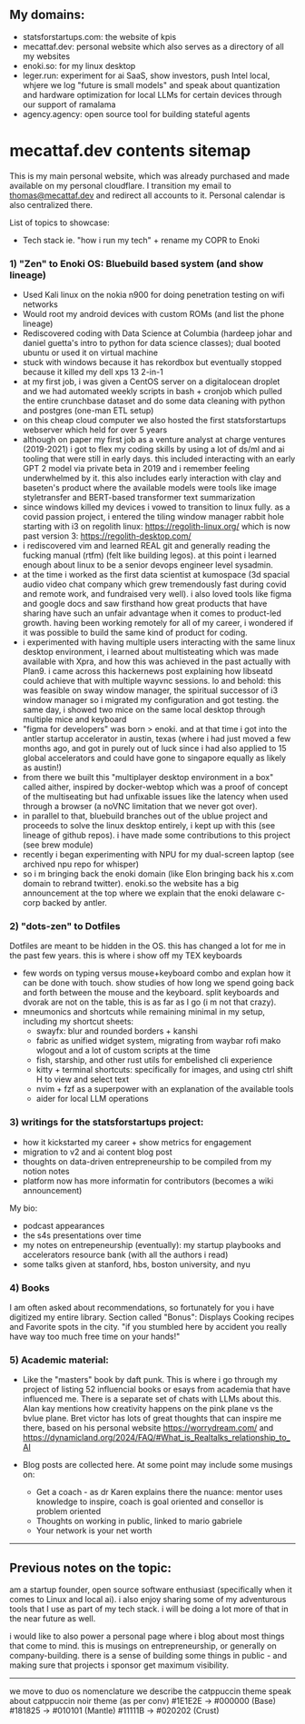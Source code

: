 ## My domains:
- statsforstartups.com: the website of kpis 
- mecattaf.dev: personal website which also serves as a directory of all my websites
- enoki.so: for my linux desktop
- leger.run: experiment for ai SaaS, show investors, push Intel local, whjere we log "future is small models" and speak about quantization and hardware optimization for local LLMs for certain devices through our support of ramalama
- agency.agency: open source tool for building stateful agents

# mecattaf.dev contents sitemap 

This is my main personal website, which was already purchased and made available on my personal cloudflare.
I transition my email to thomas@mecattaf.dev and redirect all accounts to it. Personal calendar is also centralized there.

List of topics to showcase:
- Tech stack ie. "how i run my tech" + rename my COPR to Enoki

### 1) "Zen" to Enoki OS: Bluebuild based system (and show lineage)
- Used Kali linux on the nokia n900 for doing penetration testing on wifi networks
- Would root my android devices with custom ROMs (and list the phone lineage)
- Rediscovered coding with Data Science at Columbia (hardeep johar and daniel guetta's intro to python for data science classes); dual booted ubuntu or used it on virtual machine
- stuck with windows because it has rekordbox but eventually stopped because it killed my dell xps 13 2-in-1
- at my first job, i was given a CentOS server on a digitalocean droplet and we had automated weekly scripts in bash + cronjob which pulled the entire crunchbase dataset and do some data cleaning with python and postgres (one-man ETL setup)
- on this cheap cloud computer we also hosted the first statsforstartups webserver which held for over 5 years
- although on paper my first job as a venture analyst at charge ventures (2019-2021) i got to flex my coding skills by using a lot of ds/ml and ai tooling that were still in early days. this included interacting with an early GPT 2 model via private beta in 2019 and i remember feeling underwhelmed by it. this also includes early interaction with clay and baseten's product where the available models were tools like image styletransfer and BERT-based transformer text summarization
- since windows killed my devices i vowed to transition to linux fully. as a covid passion project, i entered the tiling window manager rabbit hole starting with i3 on regolith linux: https://regolith-linux.org/ which is now past version 3: https://regolith-desktop.com/ 
- i rediscovered vim and learned REAL git and generally reading the fucking manual (rtfm) (felt like building legos). at this point i learned enough about linux to be a senior devops engineer level sysadmin.
- at the time i worked as the first data scientist at kumospace (3d spacial audio video chat company which grew tremendously fast during covid and remote work, and fundraised very well). i also loved tools like figma and google docs and saw firsthand how great products that have sharing have such an unfair advantage when it comes to product-led growth. having been working remotely for all of my career, i wondered if it was possible to build the same kind of product for coding. 
- i experimented with having multiple users interacting with the same linux desktop environment, i learned about multisteating which was made available with Xpra, and how this was achieved in the past actually with Plan9. i came across this hackernews post explaining how libseatd could achieve that with multiple wayvnc sessions. lo and behold: this was feasible on sway window manager, the spiritual successor of i3 window manager so i migrated my configuration and got testing. the same day, i showed two mice on the same local desktop through multiple mice and keyboard
- "figma for developers" was born > enoki. and at that time i got into the antler startup accelerator in austin, texas (where i had just moved a few months ago, and got in purely out of luck since i had also applied to 15 global accelerators and could have gone to singapore equally as likely as austin!)
- from there we built this "multiplayer desktop environment in a box" called aither, inspired by docker-webtop which was a proof of concept of the multiseating but had unfixable issues like the latency when used through a browser (a noVNC limitation that we never got over).
- in parallel to that, bluebuild branches out of the ublue project and proceeds to solve the linux desktop entirely, i kept up with this (see lineage of github repos). i have made some contributions to this project (see brew module)
- recently i began experimenting with NPU for my dual-screen laptop (see archived npu repo for whisper)
- so i m bringing back the enoki domain (like Elon bringing back his x.com domain to rebrand twitter). enoki.so the website has a big announcement at the top where we explain that the enoki delaware c-corp backed by antler. 

### 2) "dots-zen" to Dotfiles
Dotfiles are meant to be hidden in the OS. this has changed a lot for me in the past few years. 
this is where i show off my TEX keyboards
- few words on typing versus mouse+keyboard combo and explan how it can be done with touch. show studies of how long we spend going back and forth between the mouse and the keyboard. split keyboards and dvorak are not on the table, this is as far as I go (i m not that crazy).
- mneumonics and shortcuts while remaining minimal in my setup, including my shortcut sheets:
    - swayfx: blur and rounded borders + kanshi
    - fabric as unified widget system, migrating from waybar rofi mako wlogout and a lot of custom scripts at the time
    - fish, starship, and other rust utils for embelished cli experience
    - kitty + terminal shortcuts: specifically for images, and using ctrl shift H to view and select text
    - nvim + fzf as a superpower with an explanation of the available tools
    - aider for local LLM operations

### 3) writings for the statsforstartups project:
- how it kickstarted my career + show metrics for engagement
- migration to v2 and ai content blog post
- thoughts on data-driven entrepreneurship to be compiled from my notion notes
- platform now has more informatin for contributors (becomes a wiki announcement)

My bio: 
- podcast appearances
- the s4s presentations over time
- my notes on entrepeneurship (eventually): my startup playbooks and accelerators resource bank (with all the authors i read)
- some talks given at stanford, hbs, boston university, and nyu

### 4) Books
I am often asked about recommendations, so fortunately for you i have digitized my entire library. 
Section called "Bonus": Displays Cooking recipes and Favorite spots in the city. "if you stumbled here by accident you really have way too much free time on your hands!"

### 5) Academic material:
- Like the "masters" book by daft punk. This is where i go through my project of listing 52 influencial books or esays from academia that have influenced me. There is a separate set of chats with LLMs about this. Alan kay mentions how creativity happens on the pink plane vs the bvlue plane. Bret victor has lots of great thoughts that can inspire me there, based on his personal website https://worrydream.com/ and https://dynamicland.org/2024/FAQ/#What_is_Realtalks_relationship_to_AI

- Blog posts are collected here. At some point may include some musings on:
    - Get a coach - as dr Karen explains there the nuance: mentor uses knowledge to inspire, coach is goal oriented and consellor is problem oriented
    - Thoughts on working in public, linked to mario gabriele 
    - Your network is your net worth

---

## Previous notes on the topic:
 am a startup founder, open source software enthusiast (specifically when it comes to Linux and local ai). i also enjoy sharing some of my adventurous tools that I use as part of my tech stack. i will be doing a lot more of that in the near future as well. 

i would like to also power a personal page where i blog about most things that come to mind. this is musings on entrepreneurship, or generally on company-building. there is a sense of building some things in public - and making sure that projects i sponsor get maximum visibility.


---

we move to duo os nomenclature
we describe the catppuccin theme
speak about catppuccin noir theme (as per conv)
#1E1E2E → #000000 (Base)
#181825 → #010101 (Mantle)
#11111B → #020202 (Crust)
